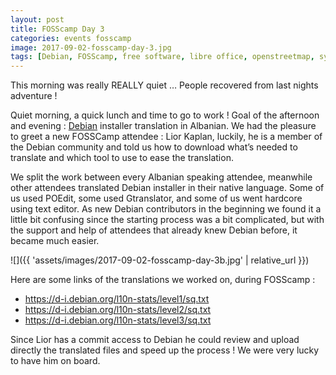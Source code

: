 ```yaml
---
layout: post
title: FOSScamp Day 3
categories: events fosscamp
image: 2017-09-02-fosscamp-day-3.jpg
tags: [Debian, FOSScamp, free software, libre office, openstreetmap, syros, WikiLovesMaps]
---
```

This morning was really REALLY quiet … People recovered from last nights adventure !

Quiet morning, a quick lunch and time to go to work !
Goal of the afternoon and evening : [Debian](https://www.debian.org/) installer translation in Albanian.
We had the pleasure to greet a new FOSSCamp attendee : Lior Kaplan, luckily, he is a member of the Debian community and told us how to download what’s needed to translate and which tool to use to ease the translation.

We split the work between every Albanian speaking attendee, meanwhile other attendees translated Debian installer in their native language. Some of us used POEdit, some used Gtranslator, and some of us went hardcore using text editor.
As new Debian contributors in the beginning we found it a little bit confusing since the starting process was a bit complicated, but with the support and help of attendees that already knew Debian before, it became much easier.

![]({{ 'assets/images/2017-09-02-fosscamp-day-3b.jpg' | relative_url }})

Here are some links of the translations we worked on, during FOSScamp :

- <https://d-i.debian.org/l10n-stats/level1/sq.txt>
- <https://d-i.debian.org/l10n-stats/level2/sq.txt>
- <https://d-i.debian.org/l10n-stats/level3/sq.txt>

Since Lior has a commit access to Debian he could review and upload directly the translated files and speed up the process ! We were very lucky to have him on board.
